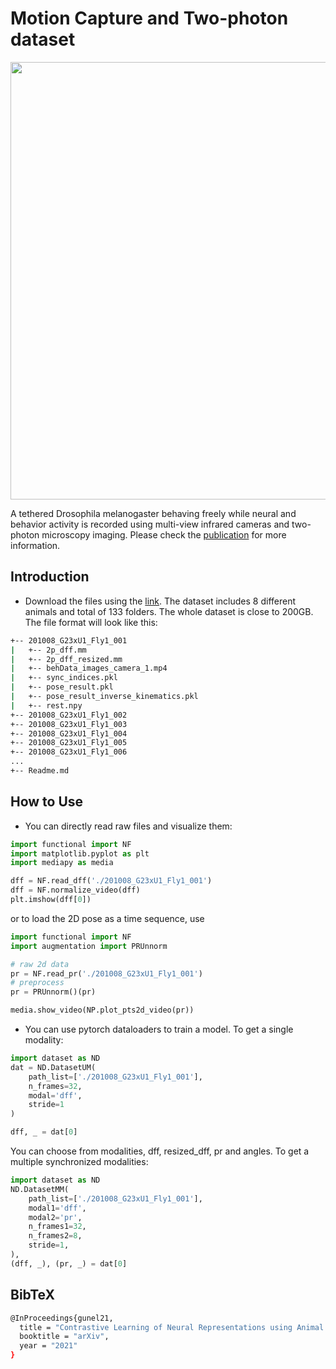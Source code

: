 
# Motion Capture and Two-photon dataset

<p align="center">
  <img src="https://user-images.githubusercontent.com/20509861/132999255-34327a13-7ea2-4391-8af9-f00e71f5a14d.png" width="700">
</p>

A tethered Drosophila melanogaster behaving freely while neural and behavior activity is recorded using multi-view infrared cameras and two-photon microscopy imaging. Please check the [publication](todo) for more information.

## Introduction

- Download the files using the [link](https://drive.google.com/drive/folders/16BuWqIbahrRSrnyOMsp5bpYwv6UkCIOP?usp=sharing). The dataset includes 8 different animals and total of 133 folders. The whole dataset is close to 200GB. 
The file format will look like this:

```sh
+-- 201008_G23xU1_Fly1_001
|   +-- 2p_dff.mm
|   +-- 2p_dff_resized.mm
|   +-- behData_images_camera_1.mp4
|   +-- sync_indices.pkl
|   +-- pose_result.pkl
|   +-- pose_result_inverse_kinematics.pkl
|   +-- rest.npy
+-- 201008_G23xU1_Fly1_002
+-- 201008_G23xU1_Fly1_003
+-- 201008_G23xU1_Fly1_004
+-- 201008_G23xU1_Fly1_005 
+-- 201008_G23xU1_Fly1_006
...
+-- Readme.md
```

## How to Use

- You can directly read raw files and visualize them:

```python
import functional import NF
import matplotlib.pyplot as plt
import mediapy as media

dff = NF.read_dff('./201008_G23xU1_Fly1_001')
dff = NF.normalize_video(dff)
plt.imshow(dff[0])
```
or to load the 2D pose as a time sequence, use

```python
import functional import NF
import augmentation import PRUnnorm

# raw 2d data
pr = NF.read_pr('./201008_G23xU1_Fly1_001')
# preprocess
pr = PRUnnorm()(pr)

media.show_video(NP.plot_pts2d_video(pr))
```
- You can use pytorch dataloaders to train a model. To get a single modality:
```python
import dataset as ND
dat = ND.DatasetUM(
    path_list=['./201008_G23xU1_Fly1_001'],
    n_frames=32,
    modal='dff',
    stride=1
)

dff, _ = dat[0]
```

You can choose from modalities, dff, resized_dff, pr and angles. To get a multiple synchronized modalities: 

```python
import dataset as ND
ND.DatasetMM(
    path_list=['./201008_G23xU1_Fly1_001'],
    modal1='dff',
    modal2='pr',
    n_frames1=32,
    n_frames2=8,
    stride=1,
),
(dff, _), (pr, _) = dat[0]
```

## BibTeX
```bash
@InProceedings{gunel21,
  title = "Contrastive Learning of Neural Representations using Animal Behavior",
  booktitle = "arXiv",
  year = "2021"
}
```
